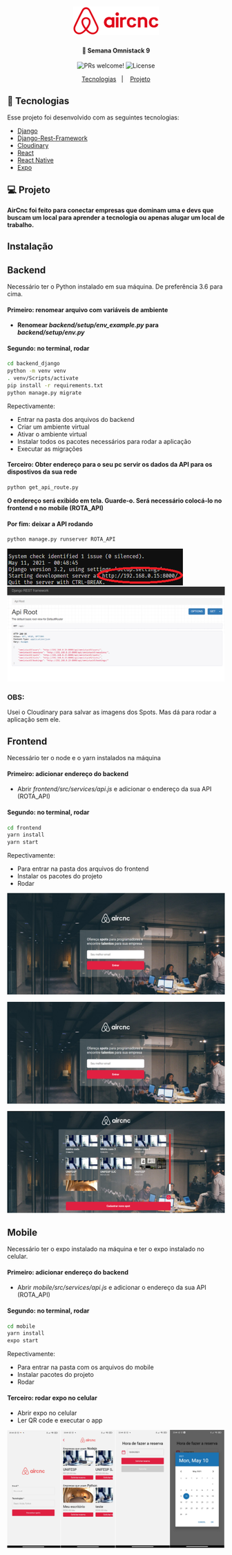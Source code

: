 <h1 align="center">
    <img alt="AirCnC" title="#delicinha" src="frontend/src/assets/logo-2.svg" width="200px" />
</h1>

<h4 align="center">
  🚀 Semana Omnistack 9
</h4>

<p align="center">
 <img src="https://img.shields.io/static/v1?label=PRs&message=welcome&color=7159c1&labelColor=000000" alt="PRs welcome!" />

  <img alt="License" src="https://img.shields.io/static/v1?label=license&message=MIT&color=7159c1&labelColor=000000">
</p>

<p align="center">
  <a href="#rocket-tecnologias">Tecnologias</a>&nbsp;&nbsp;&nbsp;|&nbsp;&nbsp;&nbsp;
  <a href="#-projeto">Projeto</a>
</p>

## :rocket: Tecnologias

Esse projeto foi desenvolvido com as seguintes tecnologias:

- [Django](https://www.djangoproject.com/)
- [Django-Rest-Framework](https://www.django-rest-framework.org/)
- [Cloudinary](https://cloudinary.com/)
- [React](https://reactjs.org)
- [React Native](https://facebook.github.io/react-native/)
- [Expo](https://expo.io/)

## 💻 Projeto
**AirCnc foi feito para conectar empresas que dominam uma e devs que buscam um local para aprender a tecnologia ou apenas alugar um local de trabalho.**


## Instalação
## Backend
Necessário ter o Python instalado em sua máquina. De preferência 3.6 para cima.

#### Primeiro: renomear arquivo com variáveis de ambiente
-  **Renomear _backend/setup/env_example.py_ para _backend/setup/env.py_**

#### Segundo: no terminal, rodar
```sh
cd backend_django
python -m venv venv
. venv/Scripts/activate
pip install -r requirements.txt
python manage.py migrate
```
Repectivamente:
- Entrar na pasta dos arquivos do backend
- Criar um ambiente virtual
- Ativar o ambiente virtual
- Instalar todos os pacotes necessários para rodar a aplicação
- Executar as migrações

#### Terceiro: Obter endereço para o seu pc servir os dados da API para os dispostivos da sua rede
```sh
python get_api_route.py
```
**O endereço será exibido em tela. Guarde-o. Será necessário colocá-lo no frontend e no mobile (ROTA_API)**

#### Por fim: deixar a API rodando

```sh
python manage.py runserver ROTA_API
```

![API 0](/images/api_0.png?raw=true)
![API 1](/images/api_1.png?raw=true)

### OBS:
Usei o Cloudinary para salvar as imagens dos Spots. Mas dá para rodar a aplicação sem ele.

## Frontend
Necessário ter o node e o yarn instalados na máquina

#### Primeiro: adicionar endereço do backend
- Abrir *frontend/src/services/api.js* e adicionar o endereço da sua API (ROTA_API)

#### Segundo: no terminal, rodar
```sh
cd frontend
yarn install
yarn start
```
Repectivamente:
- Para entrar na pasta dos arquivos do frontend
- Instalar os pacotes do projeto
- Rodar


![Web 1](/images/web_1.png?raw=true)

![Web 2](/images/web_1.png?raw=true)

![Web 3](/images/web_2.png?raw=true)

## Mobile
Necessário ter o expo instalado na máquina e ter o expo instalado no celular.

#### Primeiro: adicionar endereço do backend
- Abrir *mobile/src/services/api.js* e adicionar o endereço da sua API (ROTA_API)

#### Segundo: no terminal, rodar
```sh
cd mobile
yarn install
expo start
```

Repectivamente:
- Para entrar na pasta com os arquivos do mobile
- Instalar pacotes do projeto
- Rodar

#### Terceiro: rodar expo no celular
- Abrir expo no celular
- Ler QR code e executar o app

![Mobile 0](/images/mobile_0.png?raw=true)
